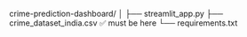 crime-prediction-dashboard/
│
├── streamlit_app.py
├── crime_dataset_india.csv   ✅ must be here
└── requirements.txt
